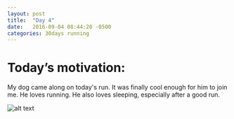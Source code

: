 ```yaml
---
layout: post
title:  "Day 4"
date:   2016-09-04 08:44:20 -0500
categories: 30days running
---
```

# Today’s motivation:

My dog came along on today's run. It was finally cool enough for him to join me. He loves running. He also loves sleeping, especially after a good run.

![alt text]({{site.baseurl}}/img/day4.jpg "Day 4 - Snapped a screenshot at 5km")